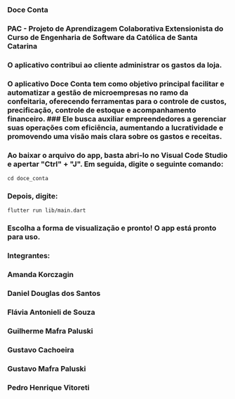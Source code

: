 ### Doce Conta

### PAC - Projeto de Aprendizagem Colaborativa Extensionista do Curso de Engenharia de Software da Católica de Santa Catarina

### O aplicativo contribui ao cliente administrar os gastos da loja.

### O aplicativo Doce Conta tem como objetivo principal facilitar e automatizar a gestão de microempresas no ramo da confeitaria, oferecendo ferramentas para o controle de custos, precificação, controle de estoque e acompanhamento financeiro. ### Ele busca auxiliar empreendedores a gerenciar suas operações com eficiência, aumentando a lucratividade e promovendo uma visão mais clara sobre os gastos e receitas.

### Ao baixar o arquivo do app, basta abri-lo no Visual Code Studio e apertar "Ctrl" + "J". Em seguida, digite o seguinte comando:

```cd doce_conta```
### Depois, digite:
```flutter run lib/main.dart```
### Escolha a forma de visualização e pronto! O app está pronto para uso.

### Integrantes:
### Amanda Korczagin
### Daniel Douglas dos Santos
### Flávia Antonieli de Souza
### Guilherme Mafra Paluski
### Gustavo Cachoeira
### Gustavo Mafra Paluski
### Pedro Henrique Vitoreti
